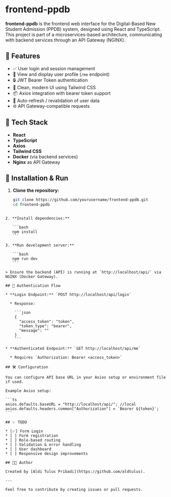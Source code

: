 # frontend-ppdb

**frontend-ppdb** is the frontend web interface for the Digital-Based New Student Admission (PPDB) system, designed using React and TypeScript. This project is part of a microservices-based architecture, communicating with backend services through an API Gateway (NGINX).

## 🚀 Features

- ✅ User login and session management
- 📄 View and display user profile (`/me` endpoint)
- 🔒 JWT Bearer Token authentication
- 🎨 Clean, modern UI using Tailwind CSS
- 📦 Axios integration with bearer token support
- 🔁 Auto-refresh / revalidation of user data
- 🌐 API Gateway-compatible requests

## 🔧 Tech Stack

- **React**
- **TypeScript**
- **Axios**
- **Tailwind CSS**
- **Docker** (via backend services)
- **Nginx** as API Gateway

## 🧪 Installation & Run

1. **Clone the repository:**
   ```bash
   git clone https://github.com/yourusername/frontend-ppdb.git
   cd frontend-ppdb
````

2. **Install dependencies:**

   ```bash
   npm install
   ```

3. **Run development server:**

   ```bash
   npm run dev
   ```

> Ensure the backend (API) is running at `http://localhost/api/` via NGINX (Docker Gateway).

## 🔐 Authentication Flow

* **Login Endpoint:** `POST http://localhost/api/login`

  * Response:

    ```json
    {
      "access_token": "token",
      "token_type": "bearer",
      "message": ""
    }
    ```

* **Authenticated Endpoint:** `GET http://localhost/api/me`

  * Requires `Authorization: Bearer <access_token>`

## 🛠 Configuration

You can configure API base URL in your Axios setup or environment file if used.

Example Axios setup:

```ts
axios.defaults.baseURL = "http://localhost/api/"; //local
axios.defaults.headers.common["Authorization"] = `Bearer ${token}`;
```

## ✨ TODO

* [✅] Form Login
* [ ] Form registration
* [ ] Role-based routing
* [ ] Validation & error handling
* [ ] User dashboard
* [ ] Responsive design improvements

## 👨‍💻 Author

Created by [Aldi Tulus Pribadi](https://github.com/aldtulus).

---

Feel free to contribute by creating issues or pull requests.


